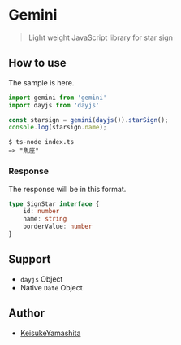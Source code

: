 # Gemini

> Light weight JavaScript library for star sign

## How to use

The sample is here.

```typescript
import gemini from 'gemini'
import dayjs from 'dayjs'

const starsign = gemini(dayjs()).starSign();
console.log(starsign.name);
```

```terminal
$ ts-node index.ts
=> "魚座"
```

### Response

The response will be in this format.

```typescript
type SignStar interface {
    id: number
    name: string
    borderValue: number
}
```

## Support

* `dayjs` Object
* Native `Date` Object

## Author

* [KeisukeYamashita](https://github.com/KeisukeYamashita)
